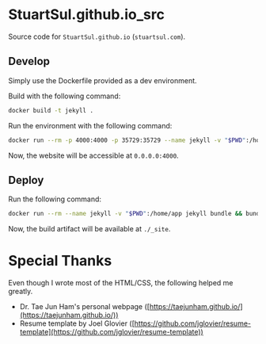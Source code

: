 # StuartSul.github.io_src

Source code for `StuartSul.github.io` (`stuartsul.com`).

## Develop

Simply use the Dockerfile provided as a dev environment.

Build with the following command:

```bash
docker build -t jekyll .
```

Run the environment with the following command:

```bash
docker run --rm -p 4000:4000 -p 35729:35729 --name jekyll -v "$PWD":/home/app jekyll
```

Now, the website will be accessible at `0.0.0.0:4000`.

## Deploy

Run the following command:

```bash
docker run --rm --name jekyll -v "$PWD":/home/app jekyll bundle && bundle exec jekyll build
```

Now, the build artifact will be available at `./_site`.

# Special Thanks

Even though I wrote most of the HTML/CSS, the following helped me greatly.

- Dr. Tae Jun Ham's personal webpage ([https://taejunham.github.io/](https://taejunham.github.io/))
- Resume template by Joel Glovier ([https://github.com/jglovier/resume-template](https://github.com/jglovier/resume-template))
